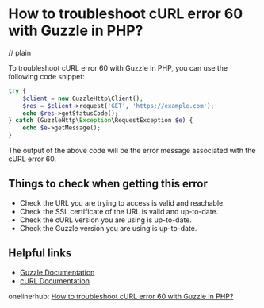 # How to troubleshoot cURL error 60 with Guzzle in PHP?
// plain

To troubleshoot cURL error 60 with Guzzle in PHP, you can use the following code snippet:

```php
try {
    $client = new GuzzleHttp\Client();
    $res = $client->request('GET', 'https://example.com');
    echo $res->getStatusCode();
} catch (GuzzleHttp\Exception\RequestException $e) {
    echo $e->getMessage();
}
```

The output of the above code will be the error message associated with the cURL error 60.

## Things to check when getting this error

- Check the URL you are trying to access is valid and reachable.
- Check the SSL certificate of the URL is valid and up-to-date.
- Check the cURL version you are using is up-to-date.
- Check the Guzzle version you are using is up-to-date.

## Helpful links

- [Guzzle Documentation](http://docs.guzzlephp.org/en/stable/)
- [cURL Documentation](https://curl.haxx.se/docs/)

onelinerhub: [How to troubleshoot cURL error 60 with Guzzle in PHP?
](https://onelinerhub.com/php-guzzle/how-to-troubleshoot-curl-error-60-with-guzzle-in-php)
